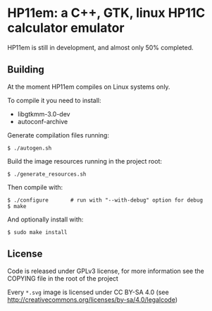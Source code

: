 # HP11em: a C++, GTK, linux HP11C calculator emulator

HP11em is still in development, and almost only 50% completed.

## Building

At the moment HP11em compiles on Linux systems only.

To compile it you need to install:

- libgtkmm-3.0-dev
- autoconf-archive

Generate compilation files running:

```console
$ ./autogen.sh
```

Build the image resources running in the project root:

```console
$ ./generate_resources.sh
```

Then compile with:

```console
$ ./configure		# run with "--with-debug" option for debug
$ make
```

And optionally install with:

```console
$ sudo make install
```

## License

Code is released under GPLv3 license, for more information see the COPYING file in the root of the project

Every `*.svg` image is licensed under CC BY-SA 4.0 (see http://creativecommons.org/licenses/by-sa/4.0/legalcode)
